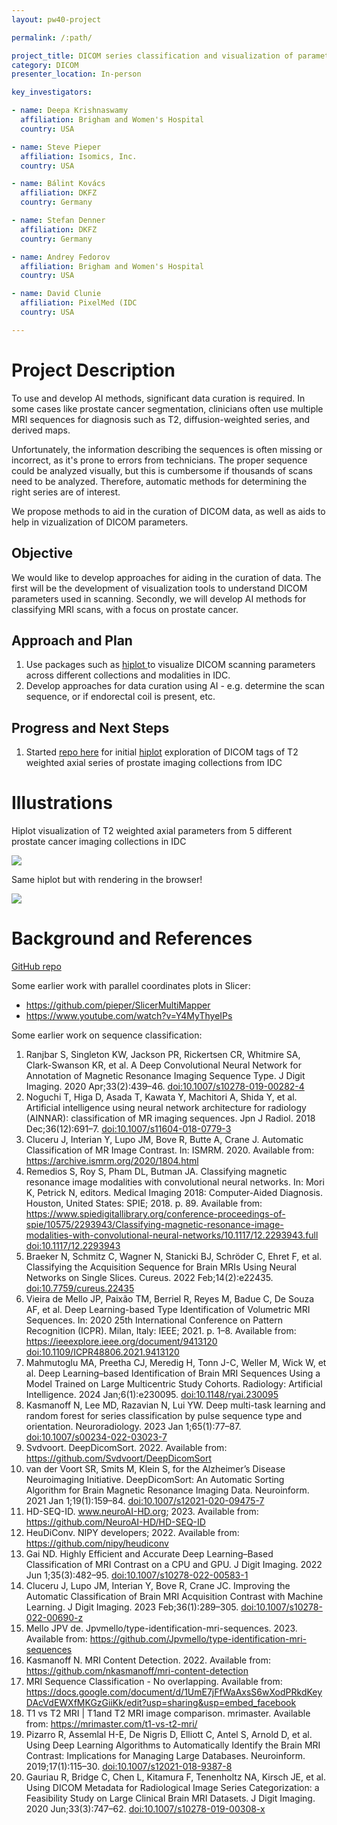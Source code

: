 ```yaml
---
layout: pw40-project

permalink: /:path/

project_title: DICOM series classification and visualization of parameters
category: DICOM
presenter_location: In-person

key_investigators:

- name: Deepa Krishnaswamy
  affiliation: Brigham and Women's Hospital
  country: USA

- name: Steve Pieper
  affiliation: Isomics, Inc.
  country: USA

- name: Bálint Kovács
  affiliation: DKFZ
  country: Germany

- name: Stefan Denner
  affiliation: DKFZ
  country: Germany 

- name: Andrey Fedorov
  affiliation: Brigham and Women's Hospital
  country: USA

- name: David Clunie
  affiliation: PixelMed (IDC
  country: USA

---
```


# Project Description

<!-- Add a short paragraph describing the project. -->

To use and develop AI methods, significant data curation is required. In some cases like prostate cancer segmentation, clinicians often use multiple MRI sequences for diagnosis such as T2, diffusion-weighted series, and derived maps.

Unfortunately, the information describing the sequences is often missing or incorrect, as it's prone to errors from technicians. The proper sequence could be analyzed visually, but this is cumbersome if thousands of scans need to be analyzed. Therefore, automatic methods for determining the right series are of interest.

We propose methods to aid in the curation of DICOM data, as well as aids to help in vizualization of DICOM parameters.

## Objective

<!-- Describe here WHAT you would like to achieve (what you will have as end result). -->

We would like to develop approaches for aiding in the curation of data. The first will be the development of visualization tools to understand DICOM parameters used in scanning. Secondly, we will develop AI methods for classifying MRI scans, with a focus on prostate cancer.

## Approach and Plan

<!-- Describe here HOW you would like to achieve the objectives stated above. -->

1.  Use packages such as [hiplot ](https://ai.meta.com/blog/hiplot-high-dimensional-interactive-plots-made-easy/) to visualize DICOM scanning parameters across different collections and modalities in IDC.
3.  Develop approaches for data curation using AI - e.g. determine the scan sequence, or if endorectal coil is present, etc.

## Progress and Next Steps

<!-- Update this section as you make progress, describing of what you have ACTUALLY DONE.
     If there are specific steps that you could not complete then you can describe them here, too. -->

1.  Started [repo here](https://github.com/deepakri201/DICOMTagViz/) for initial [hiplot](https://github.com/facebookresearch/hiplot) exploration of DICOM tags of T2 weighted axial series of prostate imaging collections from IDC 

# Illustrations

<!-- Add pictures and links to videos that demonstrate what has been accomplished. -->

Hiplot visualization of T2 weighted axial parameters from 5 different prostate cancer imaging collections in IDC

![](https://github.com/NA-MIC/ProjectWeek/assets/59979551/420c4733-c27e-4ef8-87a9-ebc35bb8e224)

Same hiplot but with rendering in the browser!

![](https://github.com/NA-MIC/ProjectWeek/assets/59979551/043542a8-99fb-42ad-8724-dc94588027c3)




# Background and References

[GitHub repo](https://github.com/deepakri201/DICOMTagViz/)

Some earlier work with parallel coordinates plots in Slicer:
* https://github.com/pieper/SlicerMultiMapper
* https://www.youtube.com/watch?v=Y4MyThyeIPs

Some earlier work on sequence classification:
1.  Ranjbar S, Singleton KW, Jackson PR, Rickertsen CR, Whitmire SA, Clark-Swanson KR, et al. A Deep Convolutional Neural Network for Annotation of Magnetic Resonance Imaging Sequence Type. J Digit Imaging. 2020 Apr;33(2):439–46. [doi:10.1007/s10278-019-00282-4](https://dx.doi.org/10.1007/s10278-019-00282-4)
2.  Noguchi T, Higa D, Asada T, Kawata Y, Machitori A, Shida Y, et al. Artificial intelligence using neural network architecture for radiology (AINNAR): classification of MR imaging sequences. Jpn J Radiol. 2018 Dec;36(12):691–7. [doi:10.1007/s11604-018-0779-3](https://dx.doi.org/10.1007/s11604-018-0779-3)
3.  Cluceru J, Interian Y, Lupo JM, Bove R, Butte A, Crane J. Automatic Classification of MR Image Contrast. In: ISMRM. 2020. Available from: https://archive.ismrm.org/2020/1804.html
4.  Remedios S, Roy S, Pham DL, Butman JA. Classifying magnetic resonance image modalities with convolutional neural networks. In: Mori K, Petrick N, editors. Medical Imaging 2018: Computer-Aided Diagnosis. Houston, United States: SPIE; 2018. p. 89. Available from: https://www.spiedigitallibrary.org/conference-proceedings-of-spie/10575/2293943/Classifying-magnetic-resonance-image-modalities-with-convolutional-neural-networks/10.1117/12.2293943.full [doi:10.1117/12.2293943](https://dx.doi.org/10.1117/12.2293943)
5.  Braeker N, Schmitz C, Wagner N, Stanicki BJ, Schröder C, Ehret F, et al. Classifying the Acquisition Sequence for Brain MRIs Using Neural Networks on Single Slices. Cureus. 2022 Feb;14(2):e22435. [doi:10.7759/cureus.22435](https://dx.doi.org/10.7759/cureus.22435)
6.  Vieira de Mello JP, Paixão TM, Berriel R, Reyes M, Badue C, De Souza AF, et al. Deep Learning-based Type Identification of Volumetric MRI Sequences. In: 2020 25th International Conference on Pattern Recognition (ICPR). Milan, Italy: IEEE; 2021. p. 1–8. Available from: https://ieeexplore.ieee.org/document/9413120 [doi:10.1109/ICPR48806.2021.9413120](https://dx.doi.org/10.1109/ICPR48806.2021.9413120)
7.  Mahmutoglu MA, Preetha CJ, Meredig H, Tonn J-C, Weller M, Wick W, et al. Deep Learning–based Identification of Brain MRI Sequences Using a Model Trained on Large Multicentric Study Cohorts. Radiology: Artificial Intelligence. 2024 Jan;6(1):e230095. [doi:10.1148/ryai.230095](https://dx.doi.org/10.1148/ryai.230095)
8.  Kasmanoff N, Lee MD, Razavian N, Lui YW. Deep multi-task learning and random forest for series classification by pulse sequence type and orientation. Neuroradiology. 2023 Jan 1;65(1):77–87. [doi:10.1007/s00234-022-03023-7](https://dx.doi.org/10.1007/s00234-022-03023-7)
9.  Svdvoort. DeepDicomSort. 2022. Available from: https://github.com/Svdvoort/DeepDicomSort
10.  van der Voort SR, Smits M, Klein S, for the Alzheimer’s Disease Neuroimaging Initiative. DeepDicomSort: An Automatic Sorting Algorithm for Brain Magnetic Resonance Imaging Data. Neuroinform. 2021 Jan 1;19(1):159–84. [doi:10.1007/s12021-020-09475-7](https://dx.doi.org/10.1007/s12021-020-09475-7)
11.  HD-SEQ-ID. www.neuroAI-HD.org; 2023. Available from: https://github.com/NeuroAI-HD/HD-SEQ-ID
12.  HeuDiConv. NIPY developers; 2022. Available from: https://github.com/nipy/heudiconv
13.  Gai ND. Highly Efficient and Accurate Deep Learning–Based Classification of MRI Contrast on a CPU and GPU. J Digit Imaging. 2022 Jun 1;35(3):482–95. [doi:10.1007/s10278-022-00583-1](https://dx.doi.org/10.1007/s10278-022-00583-1)
14.  Cluceru J, Lupo JM, Interian Y, Bove R, Crane JC. Improving the Automatic Classification of Brain MRI Acquisition Contrast with Machine Learning. J Digit Imaging. 2023 Feb;36(1):289–305. [doi:10.1007/s10278-022-00690-z](https://dx.doi.org/10.1007/s10278-022-00690-z)
15.  Mello JPV de. Jpvmello/type-identification-mri-sequences. 2023. Available from: https://github.com/Jpvmello/type-identification-mri-sequences
16.  Kasmanoff N. MRI Content Detection. 2022. Available from: https://github.com/nkasmanoff/mri-content-detection
17.  MRI Sequence Classification - No overlapping. Available from: https://docs.google.com/document/d/1UmE7jFfWaAxsS6wXodPRkdKeyDAcVdEWXfMKGzGiiKk/edit?usp=sharing&usp=embed_facebook
18.  T1 vs T2 MRI | T1and T2 MRI image comparison. mrimaster. Available from: https://mrimaster.com/t1-vs-t2-mri/
19.  Pizarro R, Assemlal H-E, De Nigris D, Elliott C, Antel S, Arnold D, et al. Using Deep Learning Algorithms to Automatically Identify the Brain MRI Contrast: Implications for Managing Large Databases. Neuroinform. 2019;17(1):115–30. [doi:10.1007/s12021-018-9387-8](https://dx.doi.org/10.1007/s12021-018-9387-8)
20.  Gauriau R, Bridge C, Chen L, Kitamura F, Tenenholtz NA, Kirsch JE, et al. Using DICOM Metadata for Radiological Image Series Categorization: a Feasibility Study on Large Clinical Brain MRI Datasets. J Digit Imaging. 2020 Jun;33(3):747–62. [doi:10.1007/s10278-019-00308-x](https://dx.doi.org/10.1007/s10278-019-00308-x)


